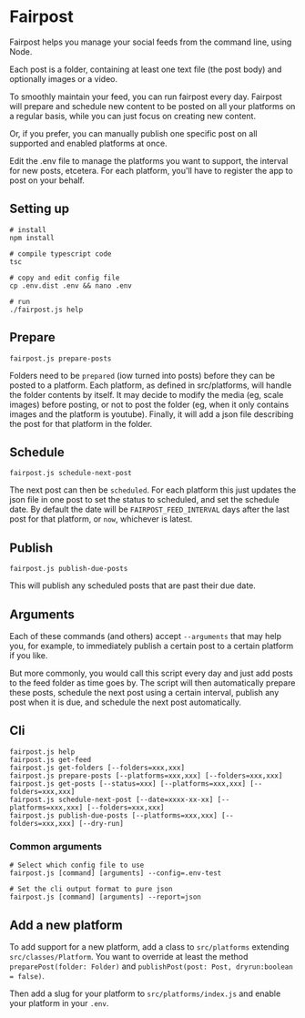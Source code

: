 # Fairpost

Fairpost helps you manage your social
feeds from the command line, using Node.

Each post is a folder, containing at least one 
text file (the post body) and optionally images
or a video. 

To smoothly maintain your feed, you can run 
fairpost every day. Fairpost will prepare and 
schedule new content to be posted on all your 
platforms on a regular basis, while
you can just focus on creating new content.

Or, if you prefer, you can manually publish one
specific post on all supported and enabled 
platforms at once.

Edit the .env file to manage the platforms
you want to support, the interval for new posts,
etcetera. For each platform, you'll have to 
register the app to post on your behalf.

## Setting up 
```
# install
npm install

# compile typescript code
tsc

# copy and edit config file
cp .env.dist .env && nano .env

# run
./fairpost.js help
```

## Prepare
```
fairpost.js prepare-posts
```
Folders need to be `prepared` (iow turned into posts)
before they can be posted to a platform. 
Each platform, as defined in src/platforms, will 
handle the folder contents by itself. It may
decide to modify the media (eg, scale images) 
before posting, or not to post the folder (eg, 
when it only contains images and the platform 
is youtube). Finally, it will add a json file
describing the post for that platform in the 
folder.

## Schedule
```
fairpost.js schedule-next-post
```
The next post can then be `scheduled`. For each platform this just updates the json file in one post to set the status to scheduled, and set the schedule date. By default the date will be `FAIRPOST_FEED_INTERVAL` days after the last post for that platform, or `now`, whichever is latest.

## Publish
```
fairpost.js publish-due-posts
```
This will publish any scheduled posts that are past their due date.


## Arguments

Each of these commands (and others) accept `--arguments`
that may help you, for example, to immediately publish
a certain post to a certain platform if you like.

But more commonly, you would call this script
every day and just add posts to the feed folder as 
time goes by. 
The script will then automatically prepare these posts,
schedule the next post using a certain interval, 
publish any post when it is due, and schedule the 
next post automatically.



## Cli

```
fairpost.js help 
fairpost.js get-feed
fairpost.js get-folders [--folders=xxx,xxx]
fairpost.js prepare-posts [--platforms=xxx,xxx] [--folders=xxx,xxx]
fairpost.js get-posts [--status=xxx] [--platforms=xxx,xxx] [--folders=xxx,xxx]
fairpost.js schedule-next-post [--date=xxxx-xx-xx] [--platforms=xxx,xxx] [--folders=xxx,xxx]
fairpost.js publish-due-posts [--platforms=xxx,xxx] [--folders=xxx,xxx] [--dry-run]
```

### Common arguments 

```
# Select which config file to use
fairpost.js [command] [arguments] --config=.env-test

# Set the cli output format to pure json
fairpost.js [command] [arguments] --report=json

```


## Add a new platform

To add support for a new platform, add a class to `src/platforms`
extending `src/classes/Platform`. You want to override at least the
method `preparePost(folder: Folder)` and 
`publishPost(post: Post, dryrun:boolean = false)`.

Then add a slug for your platform to `src/platforms/index.js` and
enable your platform in your `.env`.


